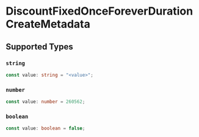 # DiscountFixedOnceForeverDurationCreateMetadata


## Supported Types

### `string`

```typescript
const value: string = "<value>";
```

### `number`

```typescript
const value: number = 260562;
```

### `boolean`

```typescript
const value: boolean = false;
```

